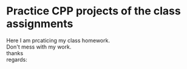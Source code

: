 # Practice CPP projects of the class assignments
Here I am prcaticing my class homework. <br>
Don't mess with my work. <br>
thanks <br>
regards: 
